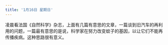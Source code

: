 ```yaml
---
title: '1月16日 星期日'
---
```

凌晨看法国《自然科学》杂志，上面有几篇有意思的文章，一篇谈到旧汽车的再利用的问题，一篇最有意思的是说，科学家在努力改变蚊子的基因，以让它们不能再传播疾病。这种思路很有意义。